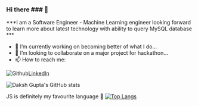### Hi there ### 👋
***I am a Software Engineer - Machine Learning engineer looking forward to learn more about latest technology with ability to query MySQL database ***


- 🔭 I’m currently working on becoming better of what I do...
- 👯 I’m looking to collaborate on a major project for hackathon...
- 📫 How to reach me:

![Github](https://github.com/carlsednaoui/gitsocial/blob/master/assets/icons%20without%20padding/github.png)[LinkedIn](https://www.linkedin.com/in/daksh-gupta-496203201/)


![Daksh Gupta's GitHub stats](https://github-readme-stats.vercel.app/api?username=dakshgupta2002&show_icons=true&theme=outrun)

JS is definitely my favourite language 🥰
[![Top Langs](https://github-readme-stats.vercel.app/api/top-langs/?username=dakshgupta2002&layout=compact)](https://github.com/dakshgupta2002/github-readme-stats)

<!--
**dakshgupta2002/dakshgupta2002** is a ✨ _special_ ✨ repository because its `README.md` (this file) appears on your GitHub profile.

Here are some ideas to get you started:


- 🌱 I’m currently learning ...

- 🤔 I’m looking for help with ...
- 💬 Ask me about ...

- 😄 Pronouns: ...
- ⚡ Fun fact: ...
-->


